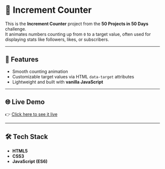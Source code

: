 # 🔢 Increment Counter

This is the **Increment Counter** project from the **50 Projects in 50 Days** challenge.  
It animates numbers counting up from `0` to a target value, often used for displaying stats like followers, likes, or subscribers.

---

## 🚀 Features
- Smooth counting animation  
- Customizable target values via HTML `data-target` attributes  
- Lightweight and built with **vanilla JavaScript**

---

## 🌐 Live Demo
👉 [Click here to see it live](https://PrinceSharma-afk.github.io/increment-counter/)

---

## 🛠️ Tech Stack
- **HTML5**  
- **CSS3**  
- **JavaScript (ES6)**
